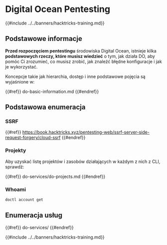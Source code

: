 # Digital Ocean Pentesting

{{#include ../../banners/hacktricks-training.md}}

## Podstawowe informacje

**Przed rozpoczęciem pentestingu** środowiska Digital Ocean, istnieje kilka **podstawowych rzeczy, które musisz wiedzieć** o tym, jak działa DO, aby pomóc Ci zrozumieć, co musisz zrobić, jak znaleźć błędne konfiguracje i jak je wykorzystać.

Koncepcje takie jak hierarchia, dostęp i inne podstawowe pojęcia są wyjaśnione w:

{{#ref}}
do-basic-information.md
{{#endref}}

## Podstawowa enumeracja

### SSRF

{{#ref}}
https://book.hacktricks.xyz/pentesting-web/ssrf-server-side-request-forgery/cloud-ssrf
{{#endref}}

### Projekty

Aby uzyskać listę projektów i zasobów działających w każdym z nich z CLI, sprawdź:

{{#ref}}
do-services/do-projects.md
{{#endref}}

### Whoami
```bash
doctl account get
```
## Enumeracja usług

{{#ref}}
do-services/
{{#endref}}

{{#include ../../banners/hacktricks-training.md}}

